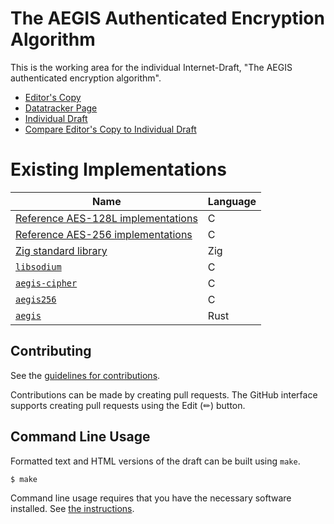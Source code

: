 # The AEGIS Authenticated Encryption Algorithm

This is the working area for the individual Internet-Draft, "The AEGIS authenticated encryption algorithm".

* [Editor's Copy](https://dip-proto.github.io/ad/#go.draft-aegis-aead.html)
* [Datatracker Page](https://datatracker.ietf.org/doc/draft-aegis-aead)
* [Individual Draft](https://datatracker.ietf.org/doc/html/draft-aegis-aead)
* [Compare Editor's Copy to Individual Draft](https://dip-proto.github.io/ad/#go.draft-aegis-aead.diff)


# Existing Implementations

| Name                                                                                                         | Language |
| ------------------------------------------------------------------------------------------------------------ | -------- |
| [Reference AES-128L implementations](https://github.com/jedisct1/supercop/tree/master/crypto_aead/aegis128l) | C        |
| [Reference AES-256 implementations](https://github.com/jedisct1/supercop/tree/master/crypto_aead/aegis256)   | C        |
| [Zig standard library](https://github.com/ziglang/zig/blob/master/lib/std/crypto/aegis.zig)                  | Zig      |
| [`libsodium`](https://libsodium.org)                                                                         | C        |
| [`aegis-cipher`](https://github.com/google/aegis_cipher)                                                     | C        |
| [`aegis256`](https://github.com/angt/aegis256)                                                               | C        |
| [`aegis`](https://crates.io/crates/aegis)                                                                    | Rust     |


## Contributing

See the
[guidelines for contributions](https://github.com/jedisct1/draft-aegis-aead/blob/CONTRIBUTING.md).

Contributions can be made by creating pull requests.
The GitHub interface supports creating pull requests using the Edit (✏) button.


## Command Line Usage

Formatted text and HTML versions of the draft can be built using `make`.

```sh
$ make
```

Command line usage requires that you have the necessary software installed.  See
[the instructions](https://github.com/martinthomson/i-d-template/blob/main/doc/SETUP.md).


